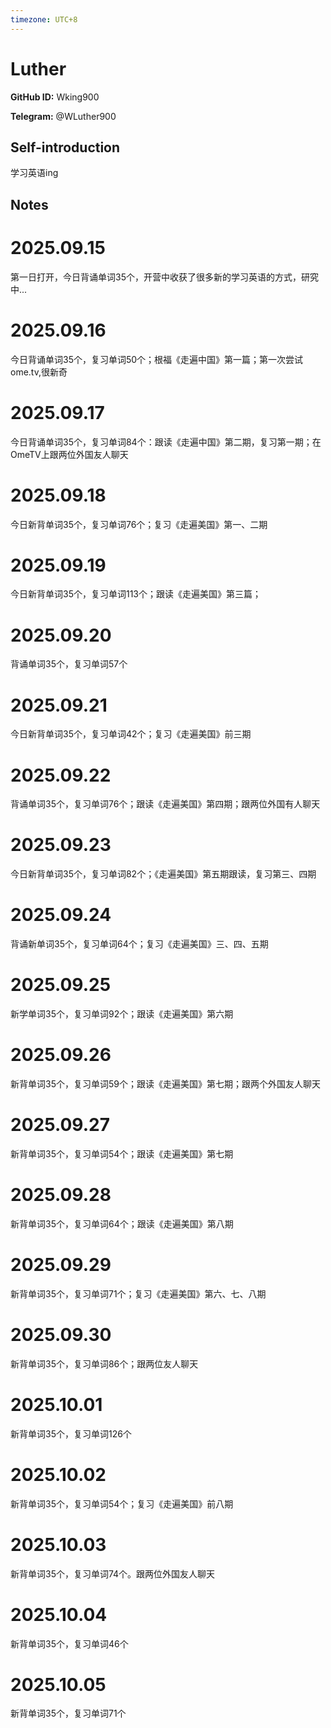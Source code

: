 ```yaml
---
timezone: UTC+8
---
```


# Luther

**GitHub ID:** Wking900

**Telegram:** @WLuther900

## Self-introduction

学习英语ing

## Notes
<!-- Content_START -->
# 2025.09.15
<!-- DAILY_CHECKIN_2025-09-15_START -->
第一日打开，今日背诵单词35个，开营中收获了很多新的学习英语的方式，研究中...
<!-- DAILY_CHECKIN_2025-09-15_END -->


# 2025.09.16
<!-- DAILY_CHECKIN_2025-09-16_START -->
今日背诵单词35个，复习单词50个；根福《走遍中国》第一篇；第一次尝试ome.tv,很新奇
<!-- DAILY_CHECKIN_2025-09-16_END -->


# 2025.09.17
<!-- DAILY_CHECKIN_2025-09-17_START -->
今日背诵单词35个，复习单词84个：跟读《走遍中国》第二期，复习第一期；在OmeTV上跟两位外国友人聊天
<!-- DAILY_CHECKIN_2025-09-17_END -->


# 2025.09.18
<!-- DAILY_CHECKIN_2025-09-18_START -->
今日新背单词35个，复习单词76个；复习《走遍美国》第一、二期
<!-- DAILY_CHECKIN_2025-09-18_END -->


# 2025.09.19
<!-- DAILY_CHECKIN_2025-09-19_START -->
今日新背单词35个，复习单词113个；跟读《走遍美国》第三篇；
<!-- DAILY_CHECKIN_2025-09-19_END -->


# 2025.09.20
<!-- DAILY_CHECKIN_2025-09-20_START -->
背诵单词35个，复习单词57个
<!-- DAILY_CHECKIN_2025-09-20_END -->


# 2025.09.21
<!-- DAILY_CHECKIN_2025-09-21_START -->
今日新背单词35个，复习单词42个；复习《走遍美国》前三期
<!-- DAILY_CHECKIN_2025-09-21_END -->


# 2025.09.22
<!-- DAILY_CHECKIN_2025-09-22_START -->
背诵单词35个，复习单词76个；跟读《走遍美国》第四期；跟两位外国有人聊天
<!-- DAILY_CHECKIN_2025-09-22_END -->


# 2025.09.23
<!-- DAILY_CHECKIN_2025-09-23_START -->
今日新背单词35个，复习单词82个；《走遍美国》第五期跟读，复习第三、四期
<!-- DAILY_CHECKIN_2025-09-23_END -->


# 2025.09.24
<!-- DAILY_CHECKIN_2025-09-24_START -->
背诵新单词35个，复习单词64个；复习《走遍美国》三、四、五期
<!-- DAILY_CHECKIN_2025-09-24_END -->


# 2025.09.25
<!-- DAILY_CHECKIN_2025-09-25_START -->
新学单词35个，复习单词92个；跟读《走遍美国》第六期
<!-- DAILY_CHECKIN_2025-09-25_END -->


# 2025.09.26
<!-- DAILY_CHECKIN_2025-09-26_START -->
新背单词35个，复习单词59个；跟读《走遍美国》第七期；跟两个外国友人聊天
<!-- DAILY_CHECKIN_2025-09-26_END -->


# 2025.09.27
<!-- DAILY_CHECKIN_2025-09-27_START -->
新背单词35个，复习单词54个；跟读《走遍美国》第七期
<!-- DAILY_CHECKIN_2025-09-27_END -->


# 2025.09.28
<!-- DAILY_CHECKIN_2025-09-28_START -->
新背单词35个，复习单词64个；跟读《走遍美国》第八期
<!-- DAILY_CHECKIN_2025-09-28_END -->


# 2025.09.29
<!-- DAILY_CHECKIN_2025-09-29_START -->
新背单词35个，复习单词71个；复习《走遍美国》第六、七、八期
<!-- DAILY_CHECKIN_2025-09-29_END -->


# 2025.09.30
<!-- DAILY_CHECKIN_2025-09-30_START -->
新背单词35个，复习单词86个；跟两位友人聊天
<!-- DAILY_CHECKIN_2025-09-30_END -->


# 2025.10.01
<!-- DAILY_CHECKIN_2025-10-01_START -->
新背单词35个，复习单词126个
<!-- DAILY_CHECKIN_2025-10-01_END -->


# 2025.10.02
<!-- DAILY_CHECKIN_2025-10-02_START -->
新背单词35个，复习单词54个；复习《走遍美国》前八期
<!-- DAILY_CHECKIN_2025-10-02_END -->


# 2025.10.03
<!-- DAILY_CHECKIN_2025-10-03_START -->
新背单词35个，复习单词74个。跟两位外国友人聊天
<!-- DAILY_CHECKIN_2025-10-03_END -->


# 2025.10.04
<!-- DAILY_CHECKIN_2025-10-04_START -->
新背单词35个，复习单词46个
<!-- DAILY_CHECKIN_2025-10-04_END -->


# 2025.10.05
<!-- DAILY_CHECKIN_2025-10-05_START -->
新背单词35个，复习单词71个
<!-- DAILY_CHECKIN_2025-10-05_END -->
<!-- Content_END -->
